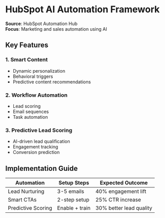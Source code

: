 # HubSpot AI Automation Framework

**Source**: HubSpot Automation Hub  
**Focus**: Marketing and sales automation using AI

## Key Features

### 1. Smart Content
- Dynamic personalization
- Behavioral triggers
- Predictive content recommendations

### 2. Workflow Automation
- Lead scoring
- Email sequences
- Task automation

### 3. Predictive Lead Scoring
- AI-driven lead qualification
- Engagement tracking
- Conversion prediction

## Implementation Guide

| Automation | Setup Steps | Expected Outcome |
|------------|-------------|-------------------|
| Lead Nurturing | 3-5 emails | 40% engagement lift |
| Smart CTAs | 2-step setup | 25% CTR increase |
| Predictive Scoring | Enable + train | 30% better lead quality |
